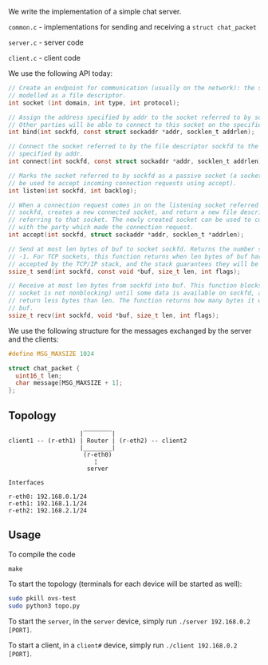 We write the implementation of a simple chat server.

`common.c` - implementations for sending and receiving a `struct chat_packet`

`server.c` - server code

`client.c` - client code

We use the following API today:

```c
// Create an endpoint for communication (usually on the network): the socket is
// modelled as a file descriptor.
int socket (int domain, int type, int protocol);

// Assign the address specified by addr to the socket referred to by sockfd.
// Other parties will be able to connect to this socket on the specified address.
int bind(int sockfd, const struct sockaddr *addr, socklen_t addrlen);

// Connect the socket referred to by the file descriptor sockfd to the address
// specified by addr.
int connect(int sockfd, const struct sockaddr *addr, socklen_t addrlen);

// Marks the socket referred to by sockfd as a passive socket (a socket that will
// be used to accept incoming connection requests using accept).
int listen(int sockfd, int backlog);

// When a connection request comes in on the listening socket referred to by
// sockfd, creates a new connected socket, and return a new file descriptor
// referring to that socket. The newly created socket can be used to communicate
// with the party which made the connection request.
int accept(int sockfd, struct sockaddr *addr, socklen_t *addrlen);

// Send at most len bytes of buf to socket sockfd. Returns the number sent or
// -1. For TCP sockets, this function returns when len bytes of buf have been
// accepted by the TCP/IP stack, and the stack guarantees they will be sent.
ssize_t send(int sockfd, const void *buf, size_t len, int flags);

// Receive at most len bytes from sockfd into buf. This function blocks (if
// socket is not nonblocking) until some data is available on sockfd, and may
// return less bytes than len. The function returns how many bytes it wrote into
// buf.
ssize_t recv(int sockfd, void *buf, size_t len, int flags);
```

We use the following structure for the messages exchanged by the server and the
clients:

```c
#define MSG_MAXSIZE 1024

struct chat_packet {
  uint16_t len;
  char message[MSG_MAXSIZE + 1];
};
```

## Topology

```
                    |‾‾‾‾‾‾‾‾|
client1 -- (r-eth1) | Router | (r-eth2) -- client2
                    |________|
                     (r-eth0)
                        ¦
                      server

Interfaces

r-eth0: 192.168.0.1/24
r-eth1: 192.168.1.1/24
r-eth2: 192.168.2.1/24
```
## Usage

To compile the code
```
make
```

To start the topology (terminals for each device will be started as well):
```bash
sudo pkill ovs-test
sudo python3 topo.py
```

To start the `server`, in the `server` device, simply run `./server 192.168.0.2 [PORT]`.

To start a client, in a `client#` device, simply run `./client 192.168.0.2 [PORT]`.
